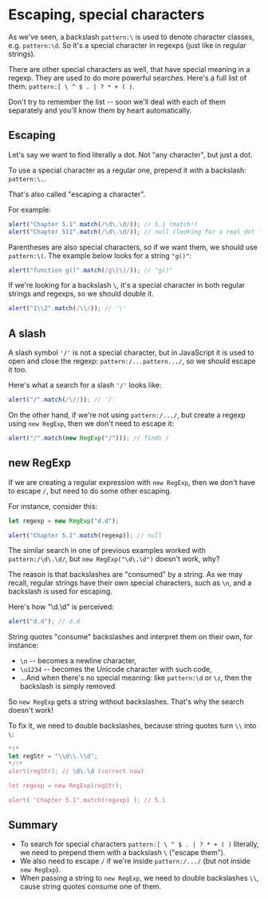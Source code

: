 # Escaping, special characters

As we've seen, a backslash `pattern:\` is used to denote character classes, e.g. `pattern:\d`. So it's a special character in regexps (just like in regular strings).

There are other special characters as well, that have special meaning in a regexp. They are used to do more powerful searches. Here's a full list of them: `pattern:[ \ ^ $ . | ? * + ( )`.

Don't try to remember the list -- soon we'll deal with each of them separately and you'll know them by heart automatically.

## Escaping

Let's say we want to find literally a dot. Not "any character", but just a dot.

To use a special character as a regular one, prepend it with a backslash: `pattern:\.`.

That's also called "escaping a character".

For example:

```js run
alert("Chapter 5.1".match(/\d\.\d/)); // 5.1 (match!)
alert("Chapter 511".match(/\d\.\d/)); // null (looking for a real dot \.)
```

Parentheses are also special characters, so if we want them, we should use `pattern:\(`. The example below looks for a string `"g()"`:

```js run
alert("function g()".match(/g\(\)/)); // "g()"
```

If we're looking for a backslash `\`, it's a special character in both regular strings and regexps, so we should double it.

```js run
alert("1\\2".match(/\\/)); // '\'
```

## A slash

A slash symbol `'/'` is not a special character, but in JavaScript it is used to open and close the regexp: `pattern:/...pattern.../`, so we should escape it too.

Here's what a search for a slash `'/'` looks like:

```js run
alert("/".match(/\//)); // '/'
```

On the other hand, if we're not using `pattern:/.../`, but create a regexp using `new RegExp`, then we don't need to escape it:

```js run
alert("/".match(new RegExp("/"))); // finds /
```

## new RegExp

If we are creating a regular expression with `new RegExp`, then we don't have to escape `/`, but need to do some other escaping.

For instance, consider this:

```js run
let regexp = new RegExp("d.d");

alert("Chapter 5.1".match(regexp)); // null
```

The similar search in one of previous examples worked with `pattern:/\d\.\d/`, but `new RegExp("\d\.\d")` doesn't work, why?

The reason is that backslashes are "consumed" by a string. As we may recall, regular strings have their own special characters, such as `\n`, and a backslash is used for escaping.

Here's how "\d\.\d" is perceived:

```js run
alert("d.d"); // d.d
```

String quotes "consume" backslashes and interpret them on their own, for instance:

- `\n` -- becomes a newline character,
- `\u1234` -- becomes the Unicode character with such code,
- ...And when there's no special meaning: like `pattern:\d` or `\z`, then the backslash is simply removed.

So `new RegExp` gets a string without backslashes. That's why the search doesn't work!

To fix it, we need to double backslashes, because string quotes turn `\\` into `\`:

```js run
*!*
let regStr = "\\d\\.\\d";
*/!*
alert(regStr); // \d\.\d (correct now)

let regexp = new RegExp(regStr);

alert( "Chapter 5.1".match(regexp) ); // 5.1
```

## Summary

- To search for special characters `pattern:[ \ ^ $ . | ? * + ( )` literally, we need to prepend them with a backslash `\` ("escape them").
- We also need to escape `/` if we're inside `pattern:/.../` (but not inside `new RegExp`).
- When passing a string to `new RegExp`, we need to double backslashes `\\`, cause string quotes consume one of them.
